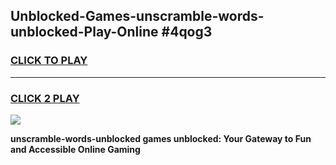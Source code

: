 
## Unblocked-Games-unscramble-words-unblocked-Play-Online #4qog3
<h3>
<a href="https://news.freeplayer.one?title=unscramble-words-unblocked&ref=3">CLICK TO PLAY</a></h3>
<hr>

<h3>
<a href="https://news.freeplayer.one?title=unscramble-words-unblocked&ref=3">CLICK 2 PLAY</a>
  
</h3>

<a href="https://news.freeplayer.one?title=unscramble-words-unblocked&ref=3"><img src="https://clearcache.store/games.png"></a>


**unscramble-words-unblocked games unblocked: Your Gateway to Fun and Accessible Online Gaming**
